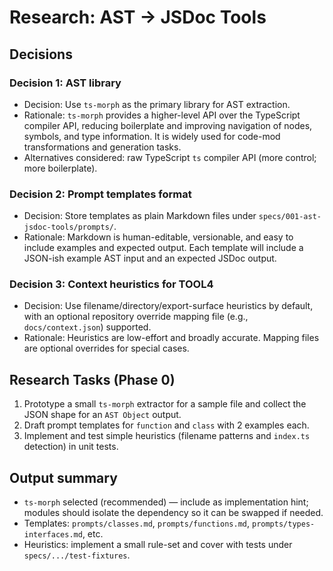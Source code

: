 # Research: AST → JSDoc Tools

## Decisions

### Decision 1: AST library
- Decision: Use `ts-morph` as the primary library for AST extraction.
- Rationale: `ts-morph` provides a higher-level API over the TypeScript compiler API, reducing
  boilerplate and improving navigation of nodes, symbols, and type information. It is widely used
  for code-mod transformations and generation tasks.
- Alternatives considered: raw TypeScript `ts` compiler API (more control; more boilerplate).

### Decision 2: Prompt templates format
- Decision: Store templates as plain Markdown files under `specs/001-ast-jsdoc-tools/prompts/`.
- Rationale: Markdown is human-editable, versionable, and easy to include examples and expected
  output. Each template will include a JSON-ish example AST input and an expected JSDoc output.

### Decision 3: Context heuristics for TOOL4
- Decision: Use filename/directory/export-surface heuristics by default, with an optional
  repository override mapping file (e.g., `docs/context.json`) supported.
- Rationale: Heuristics are low-effort and broadly accurate. Mapping files are optional overrides
  for special cases.

## Research Tasks (Phase 0)

1. Prototype a small `ts-morph` extractor for a sample file and collect the JSON shape for an
   `AST Object` output.
2. Draft prompt templates for `function` and `class` with 2 examples each.
3. Implement and test simple heuristics (filename patterns and `index.ts` detection) in unit tests.

## Output summary
- `ts-morph` selected (recommended) — include as implementation hint; modules should isolate the
  dependency so it can be swapped if needed.
- Templates: `prompts/classes.md`, `prompts/functions.md`, `prompts/types-interfaces.md`, etc.
- Heuristics: implement a small rule-set and cover with tests under `specs/.../test-fixtures`.
